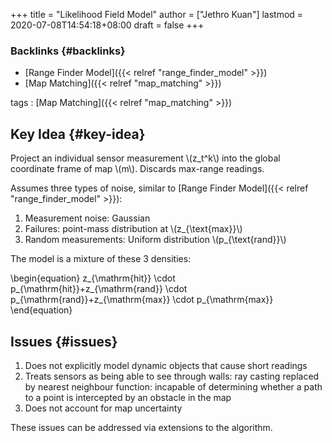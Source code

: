 +++
title = "Likelihood Field Model"
author = ["Jethro Kuan"]
lastmod = 2020-07-08T14:54:18+08:00
draft = false
+++

### Backlinks {#backlinks}

- [Range Finder Model]({{< relref "range_finder_model" >}})
- [Map Matching]({{< relref "map_matching" >}})

tags
: [Map Matching]({{< relref "map_matching" >}})

## Key Idea {#key-idea}

Project an individual sensor measurement \\(z_t^k\\) into the global
coordinate frame of map \\(m\\). Discards max-range readings.

Assumes three types of noise, similar to [Range Finder Model]({{< relref "range_finder_model" >}}):

1.  Measurement noise: Gaussian
2.  Failures: point-mass distribution at \\(z\_{\text{max}}\\)
3.  Random measurements: Uniform distribution \\(p\_{\text{rand}}\\)

The model is a mixture of these 3 densities:

\begin{equation}
z\_{\mathrm{hit}} \cdot p\_{\mathrm{hit}}+z\_{\mathrm{rand}} \cdot p\_{\mathrm{rand}}+z\_{\mathrm{max}} \cdot p\_{\mathrm{max}}
\end{equation}

## Issues {#issues}

1.  Does not explicitly model dynamic objects that cause short readings
2.  Treats sensors as being able to see through walls: ray casting
    replaced by nearest neighbour function: incapable of determining
    whether a path to a point is intercepted by an obstacle in the map
3.  Does not account for map uncertainty

These issues can be addressed via extensions to the algorithm.
